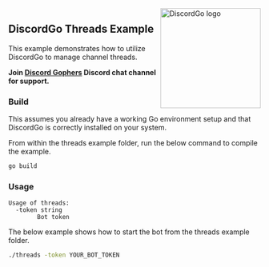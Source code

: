 <img align="right" alt="DiscordGo logo" src="/docs/img/discordgo.svg" width="200">

## DiscordGo Threads Example

This example demonstrates how to utilize DiscordGo to manage channel threads.

**Join [Discord Gophers](https://discord.gg/0f1SbxBZjYoCtNPP)
Discord chat channel for support.**

### Build

This assumes you already have a working Go environment setup and that
DiscordGo is correctly installed on your system.

From within the threads example folder, run the below command to compile the
example.

```sh
go build
```

### Usage

```
Usage of threads:
  -token string
    	Bot token
```

The below example shows how to start the bot from the threads example folder.

```sh
./threads -token YOUR_BOT_TOKEN
```
